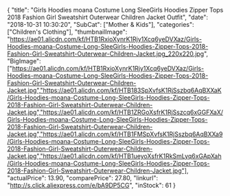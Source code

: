 {
	"title": "Girls Hoodies moana Costume Long SleeGirls Hoodies  Zipper Tops 2018 Fashion Girl Sweatshirt Outerwear  Children Jacket Outfit",
	"date": "2018-10-31 10:30:20",
	"SubCat": ["Mother & Kids"],
	"categories": ["Children's Clothing"],
	"thumbnailImage": "https://ae01.alicdn.com/kf/HTB1RxioXynrK1Rjy1Xcq6yeDVXaz/Girls-Hoodies-moana-Costume-Long-SleeGirls-Hoodies-Zipper-Tops-2018-Fashion-Girl-Sweatshirt-Outerwear-Children-Jacket.jpg_220x220.jpg",
	"BigImage": ["https://ae01.alicdn.com/kf/HTB1RxioXynrK1Rjy1Xcq6yeDVXaz/Girls-Hoodies-moana-Costume-Long-SleeGirls-Hoodies-Zipper-Tops-2018-Fashion-Girl-Sweatshirt-Outerwear-Children-Jacket.jpg","https://ae01.alicdn.com/kf/HTB183SpXvfsK1RjSszbq6AqBXXaK/Girls-Hoodies-moana-Costume-Long-SleeGirls-Hoodies-Zipper-Tops-2018-Fashion-Girl-Sweatshirt-Outerwear-Children-Jacket.jpg","https://ae01.alicdn.com/kf/HTB1ZRGoXsfrK1RjSszcq6xGGFXaX/Girls-Hoodies-moana-Costume-Long-SleeGirls-Hoodies-Zipper-Tops-2018-Fashion-Girl-Sweatshirt-Outerwear-Children-Jacket.jpg","https://ae01.alicdn.com/kf/HTB1FMSpXvfsK1RjSszbq6AqBXXa9/Girls-Hoodies-moana-Costume-Long-SleeGirls-Hoodies-Zipper-Tops-2018-Fashion-Girl-Sweatshirt-Outerwear-Children-Jacket.jpg","https://ae01.alicdn.com/kf/HTB1ueyoXsfrK1RkSmLyq6xGApXah/Girls-Hoodies-moana-Costume-Long-SleeGirls-Hoodies-Zipper-Tops-2018-Fashion-Girl-Sweatshirt-Outerwear-Children-Jacket.jpg"],
	"actualPrice": 13.90,
	"comparePrice": 27.80,
	"linkurl": "http://s.click.aliexpress.com/e/bA9DP5CG",
	"inStock": 61
}

